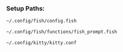 ### Setup Paths:
```bash
~/.config/fish/config.fish
```
```bash
~/.config/fish/functions/fish_prompt.fish
```
```bash
~/.config/kitty/kitty.conf
```